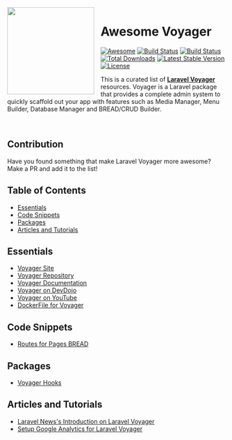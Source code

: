<img src="https://raw.githubusercontent.com/larapack/awesome-voyager/master/resources/helm.png" width="200px" align="left" style="margin-right: 15px;" />
<h1>Awesome Voyager</h1> <a href="https://github.com/sindresorhus/awesome"><img src="https://cdn.rawgit.com/sindresorhus/awesome/d7305f38d29fed78fa85652e3a63e154dd8e8829/media/badge.svg" alt="Awesome"></a>
<a href="https://travis-ci.org/the-control-group/voyager"><img src="https://travis-ci.org/the-control-group/voyager.svg?branch=master" alt="Build Status"></a>
<a href="https://styleci.io/repos/72069409/shield?style=flat"><img src="https://styleci.io/repos/72069409/shield?style=flat" alt="Build Status"></a>
<a href="https://packagist.org/packages/tcg/voyager"><img src="https://poser.pugx.org/tcg/voyager/downloads.svg?format=flat" alt="Total Downloads"></a>
<a href="https://packagist.org/packages/tcg/voyager"><img src="https://poser.pugx.org/tcg/voyager/v/stable.svg?format=flat" alt="Latest Stable Version"></a>
<a href="https://packagist.org/packages/tcg/voyager"><img src="https://poser.pugx.org/tcg/voyager/license.svg?format=flat" alt="License"></a>

This is a curated list of [**Laravel Voyager**](https://github.com/the-control-group/voyager) resources. Voyager is a Laravel package that provides a complete admin system to quickly scaffold out your app with features such as Media Manager, Menu Builder, Database Manager and BREAD/CRUD Builder.

<br />


## Contribution
Have you found something that make Laravel Voyager more awesome? Make a PR and add it to the list!

## Table of Contents

- [Essentials](#essentials)
- [Code Snippets](#code-snippets)
- [Packages](#packages)
- [Articles and Tutorials](#articles-and-tutorials)

## Essentials
* [Voyager Site](https://laravelvoyager.com)
* [Voyager Repository](https://github.com/the-control-group/voyager)
* [Voyager Documentation](https://laravelvoyager.com/docs/)
* [Voyager on DevDojo](https://devdojo.com/series/laravel-voyager-010)
* [Voyager on YouTube](https://laracasts.com/series/laravel-spark)
* [DockerFile for Voyager](https://github.com/rushairer/Voyager-Docker)

## Code Snippets
* [Routes for Pages BREAD](https://gist.github.com/marktopper/ad3f8048a1a7bf55a5fcc747745d92ec)

## Packages
* [Voyager Hooks](https://github.com/larapack/voyager-hooks)

## Articles and Tutorials
* [Laravel News's Introduction on Laravel Voyager](https://laravel-news.com/voyager)
* [Setup Google Analytics for Laravel Voyager](https://webman.io/blog/post/setup-google-analytics-for-laravel-voyager)
